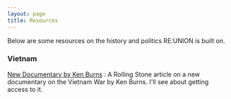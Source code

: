 ```yaml
---
layout: page
title: Resources
---
```


Below are some resources on the history and politics RE:UNION is built on.

### Vietnam

[New Documentary by Ken Burns](https://www.rollingstone.com/tv/features/the-vietnam-war-inside-ken-burns-definitive-18-hour-documentary-w503401te "New Vietnam Documentary")
: A Rolling Stone article on a new documentary on the Vietnam War by Ken Burns. I'll see about getting access to it.

